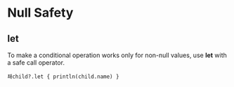 # Null Safety
## let
To make a conditional operation works only for non-null values, use **let** with a safe call operator.

    쵀child?.let { println(child.name) }
